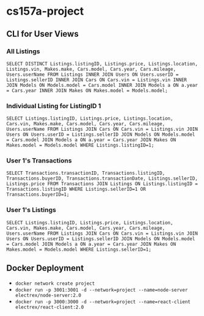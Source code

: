 # cs157a-project

## CLI for User Views

### All Listings 
`SELECT DISTINCT Listings.listingID, Listings.price, Listings.location,
        Listings.vin, Makes.make, Cars.model, Cars.year, Cars.mileage,
        Users.userName
        FROM Listings
        INNER JOIN Users ON Users.userID = Listings.sellerID
        INNER JOIN Cars ON Cars.vin = Listings.vin
        INNER JOIN Models ON Models.model = Cars.model
        INNER JOIN Models a ON a.year = Cars.year
        INNER JOIN Makes ON Makes.model = Models.model;`
        
### Individual Listing for ListingID 1
`SELECT Listings.listingID, Listings.price, Listings.location,
        Cars.vin, Makes.make, Cars.model, Cars.year, Cars.mileage,
        Users.userName
        FROM Listings
        JOIN Cars ON Cars.vin = Listings.vin
        JOIN Users ON Users.userID = Listings.sellerID
        JOIN Models ON Models.model = Cars.model
        JOIN Models a ON a.year = Cars.year
        JOIN Makes ON Makes.model = Models.model
        WHERE Listings.listingID=1;`
        
 ### User 1's Transactions
 `SELECT Transactions.transactionID, Transactions.listingID, Transactions.buyerID, Transactions.transactionDate,
        Listings.sellerID, Listings.price
        FROM Transactions
        JOIN Listings ON Listings.listingID = Transactions.listingID
        WHERE Listings.sellerID=1 OR Transactions.buyerID=1;`
        
 ### User 1's Listings
 `SELECT Listings.listingID, Listings.price, Listings.location,
        Cars.vin, Makes.make, Cars.model, Cars.year, Cars.mileage,
        Users.userName
        FROM Listings
        JOIN Cars ON Cars.vin = Listings.vin
        JOIN Users ON Users.userID = Listings.sellerID
        JOIN Models ON Models.model = Cars.model
        JOIN Models a ON a.year = Cars.year
        JOIN Makes ON Makes.model = Models.model
        WHERE Listings.sellerID=1;`

## Docker Deployment
* `docker network create project`
* `docker run -p 3001:3001 -d --network=project --name=node-server electrex/node-server:2.0`
* `docker run -p 3000:3000 -d --network=project --name=react-client electrex/react-client:2.0`
